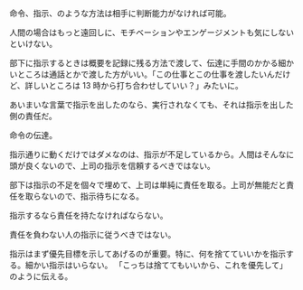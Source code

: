 命令、指示、のような方法は相手に判断能力がなければ可能。

人間の場合はもっと遠回しに、モチベーションやエンゲージメントも気にしないといけない。

部下に指示するときは概要を記録に残る方法で渡して、伝達に手間のかかる細かいところは通話とかで渡した方がいい。「この仕事とこの仕事を渡したいんだけど、詳しいところは 13 時から打ち合わせしていい？」みたいに。

あいまいな言葉で指示を出したのなら、実行されなくても、それは指示を出した側の責任だ。

命令の伝達。

指示通りに動くだけではダメなのは、指示が不足しているから。人間はそんなに頭が良くないので、上司の指示を信頼するべきではない。

部下は指示の不足を個々で埋めて、上司は単純に責任を取る。上司が無能だと責任を取らないので、指示待ちになる。

指示するなら責任を持たなければならない。

責任を負わない人の指示に従うべきではない。

指示はまず優先目標を示してあげるのが重要。特に、何を捨てていいかを指示する。細かい指示はいらない。
「こっちは捨ててもいいから、これを優先して」のように伝える。

